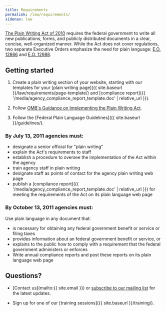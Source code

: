 ```yaml
---
title: Requirements
permalink: /law/requirements/
sidenav: law
---
```


[The Plain Writing Act of 2010](http://www.gpo.gov/fdsys/pkg/PLAW-111publ274/pdf/PLAW-111publ274.pdf) requires the federal government to write all new publications, forms, and publicly distributed documents in a clear, concise, well-organized manner. While the Act does not cover regulations, two separate Executive Orders emphasize the need for plain language: [E.O. 12866](https://www.archives.gov/files/federal-register/executive-orders/pdf/12866.pdf) and [E.O. 12988](https://www.gpo.gov/fdsys/pkg/FR-1996-02-07/pdf/96-2755.pdf).

## Getting started

1. Create a plain writing section of your website, starting with our templates for your [plain writing page]({{ site.baseurl }}/law/requirements/page-template/) and [compliance report]({{ '/media/agency_compliance_report_template.doc' | relative_url }}).

2. Follow [OMB's Guidance on Implementing the Plain Writing Act](https://obamawhitehouse.archives.gov/sites/default/files/omb/memoranda/2011/m11-15.pdf).

3. Follow the [Federal Plain Language Guidelines]({{ site.baseurl }}/guidelines/).

### By July 13, 2011 agencies must:

- designate a senior official for "plain writing"
- explain the Act's requirements to staff
- establish a procedure to oversee the implementation of the Act within the agency
- train agency staff in plain writing
- designate staff as points of contact for the agency plain writing web page
- publish a [compliance report]({{ '/media/agency_compliance_report_template.doc' | relative_url }}) for meeting the requirements of the Act on its plain language web page

### By October 13, 2011 agencies must:

Use plain language in any document that:

- is necessary for obtaining any federal government benefit or service or filing taxes
- provides information about an federal government benefit or service, or
- explains to the public how to comply with a requirement that the federal government administers or enforces
- Write annual compliance reports and post these reports on its plain language web page

## Questions?

- [Contact us](mailto:{{ site.email }}) or [subscribe to our mailing list](https://www.digitalgov.gov/communities/plain-language-community-of-practice/) for the latest updates.

- Sign up for one of our [training sessions]({{ site.baseurl }}/training/).
